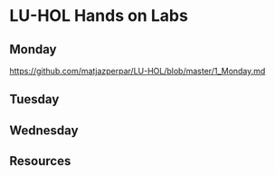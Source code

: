 # LU-HOL Hands on Labs

## Monday
https://github.com/matjazperpar/LU-HOL/blob/master/1_Monday.md
## Tuesday
## Wednesday


## Resources